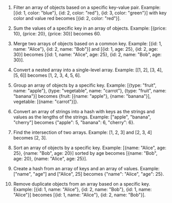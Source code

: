 1. Filter an array of objects based on a specific key-value pair.
Example: [{id: 1, color: "blue"}, {id: 2, color: "red"}, {id: 3, color: "green"}] with key color and value red becomes [{id: 2, color: "red"}].

2. Sum the values of a specific key in an array of objects.
Example: [{price: 10}, {price: 20}, {price: 30}] becomes 60.

3. Merge two arrays of objects based on a common key.
Example: [{id: 1, name: "Alice"}, {id: 2, name: "Bob"}] and [{id: 1, age: 25}, {id: 2, age: 30}] becomes [{id: 1, name: "Alice", age: 25}, {id: 2, name: "Bob", age: 30}].

4. Convert a nested array into a single-level array.
Example: [[1, 2], [3, 4], [5, 6]] becomes [1, 2, 3, 4, 5, 6].

5. Group an array of objects by a specific key.
Example: [{type: "fruit", name: "apple"}, {type: "vegetable", name: "carrot"}, {type: "fruit", name: "banana"}] becomes {fruit: [{name: "apple"}, {name: "banana"}], vegetable: [{name: "carrot"}]}.

6. Convert an array of strings into a hash with keys as the strings and values as the lengths of the strings.
Example: ["apple", "banana", "cherry"] becomes {"apple": 5, "banana": 6, "cherry": 6}.

7. Find the intersection of two arrays.
Example: [1, 2, 3] and [2, 3, 4] becomes [2, 3].

8. Sort an array of objects by a specific key.
Example: [{name: "Alice", age: 25}, {name: "Bob", age: 20}] sorted by age becomes [{name: "Bob", age: 20}, {name: "Alice", age: 25}].

9. Create a hash from an array of keys and an array of values.
Example: ["name", "age"] and ["Alice", 25] becomes {"name": "Alice", "age": 25}.

10. Remove duplicate objects from an array based on a specific key.
Example: [{id: 1, name: "Alice"}, {id: 2, name: "Bob"}, {id: 1, name: "Alice"}] becomes [{id: 1, name: "Alice"}, {id: 2, name: "Bob"}].